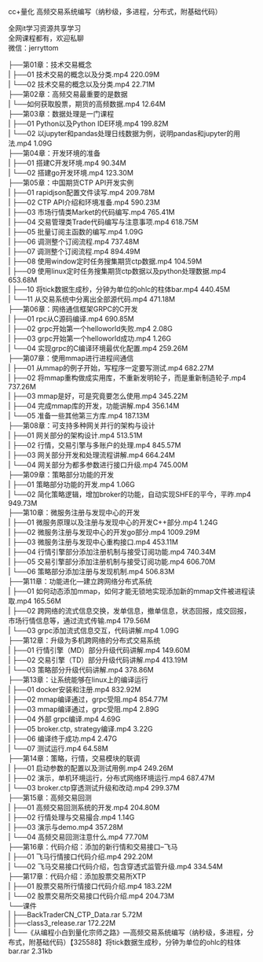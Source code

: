 cc+量化 高频交易系统编写（纳秒级，多进程，分布式，附基础代码）

全网it学习资源共享学习<br>全网课程都有，欢迎私聊<br>微信：jerryttom<br>

├──第01章：技术交易概念<br> | ├──01 技术交易的概念以及分类.mp4 220.09M<br> | └──02 技术交易的概念以及分类.mp4 22.71M<br> ├──第02章：高频交易最重要的是数据<br> | └──如何获取股票，期货的高频数据.mp4 12.64M<br> ├──第03章：数据处理是一门课程<br> | ├──01 Python以及Python IDE环境.mp4 199.82M<br> | └──02 以jupyter和pandas处理日线数据为例，说明pandas和jupyter的用法.mp4 1.09G<br> ├──第04章：开发环境的准备<br> | ├──01 搭建C开发环境.mp4 90.34M<br> | └──02 搭建go开发环境.mp4 123.30M<br> ├──第05章：中国期货CTP API开发实例<br> | ├──01 rapidjson配置文件读写.mp4 209.78M<br> | ├──02 CTP API介绍和环境准备.mp4 590.23M<br> | ├──03 市场行情类Market的代码编写.mp4 765.41M<br> | ├──04 交易管理类Trade代码编写与注意事项.mp4 618.75M<br> | ├──05 批量订阅主函数的编写.mp4 1.09G<br> | ├──06 调测整个订阅流程.mp4 737.48M<br> | ├──07 调测整个订阅流程.mp4 894.49M<br> | ├──08 使用window定时任务搜集期货ctp数据.mp4 104.59M<br> | ├──09 使用linux定时任务搜集期货ctp数据以及python处理数据.mp4 653.68M<br> | ├──10 将tick数据生成秒，分钟为单位的ohlc的柱体bar.mp4 440.45M<br> | └──11 从交易系统中分离出全部源代码.mp4 471.18M<br> ├──第06章：网络通信框架GRPC的C开发<br> | ├──01 rpc从C源码编译.mp4 690.85M<br> | ├──02 grpc开始第一个helloworld失败.mp4 2.08G<br> | ├──03 grpc开始第一个helloworld成功.mp4 1.26G<br> | └──04 实现grpc的C编译环境最优化配置.mp4 259.26M<br> ├──第07章：使用mmap进行进程间通信<br> | ├──01 从mmap的例子开始，写程序一定要写测试.mp4 682.27M<br> | ├──02 将mmap重构做成实用库，不重新发明轮子，而是重新制造轮子.mp4 737.26M<br> | ├──03 mmap是好，可是究竟要怎么使用.mp4 345.22M<br> | ├──04 完成mmap库的开发，功能讲解.mp4 356.14M<br> | └──05 准备一些其他第三方库.mp4 187.13M<br> ├──第08章：可支持多种网关并行的架构与设计<br> | ├──01 网关部分的架构设计.mp4 513.51M<br> | ├──02 行情，交易引擎与多账户的处理.mp4 845.57M<br> | ├──03 网关部分开发和处理流程讲解.mp4 664.24M<br> | └──04 网关部分为都多参数进行接口升级.mp4 745.00M<br> ├──第09章：策略部分功能的开发<br> | ├──01 策略部分功能的开发.mp4 1.06G<br> | └──02 简化策略逻辑，增加broker的功能，自动实现SHFE的平今，平昨.mp4 949.73M<br> ├──第10章：微服务注册与发现中心的开发<br> | ├──01 微服务原理以及注册与发现中心的开发C++部分.mp4 1.24G<br> | ├──02 微服务注册与发现中心的开发go部分.mp4 1009.29M<br> | ├──03 微服务注册与发现中心重构接口.mp4 453.11M<br> | ├──04 行情引擎部分添加注册机制与接受订阅功能.mp4 740.34M<br> | ├──05 交易引擎部分添加注册机制与接受订阅功能.mp4 606.70M<br> | └──06 策略部分添加注册与发现机制.mp4 506.83M<br> ├──第11章：功能进化—建立跨网络分布式系统<br> | ├──01 如何动态添加mmap，如何才能无锁地实现添加新的mmap文件被进程读取.mp4 165.56M<br> | ├──02 跨网络的流式信息交换，发单信息，撤单信息，状态回报，成交回报，市场行情信息等，通过流式传输.mp4 179.56M<br> | └──03 grpc添加流式信息交互，代码讲解.mp4 1.09G<br> ├──第12章：升级为多机跨网络的分布式交易系统<br> | ├──01 行情引擎（MD）部分升级代码讲解.mp4 149.60M<br> | ├──02 交易引擎（TD）部分升级代码讲解.mp4 413.19M<br> | └──03 策略部分升级代码讲解.mp4 378.86M<br> ├──第13章：让系统能够在linux上的编译运行<br> | ├──01 docker安装和注册.mp4 832.92M<br> | ├──02 mmap编译通过，grpc受阻.mp4 854.77M<br> | ├──03 mmap编译通过，grpc受阻.mp4 2.89G<br> | ├──04 外部 grpc编译.mp4 4.69G<br> | ├──05 broker.ctp, strategy编译.mp4 3.22G<br> | ├──06 编译终于成功.mp4 2.47G<br> | └──07 测试运行.mp4 64.58M<br> ├──第14章：策略，行情，交易模块的联调<br> | ├──01 启动参数的配置以及测试用例.mp4 249.26M<br> | ├──02 演示，单机环境运行，分布式网络环境运行.mp4 687.47M<br> | └──03 broker.ctp穿透测试升级和改动.mp4 299.37M<br> ├──第15章：高频交易回测<br> | ├──01 高频交易回测系统的开发.mp4 204.80M<br> | ├──02 行情处理与交易撮合.mp4 1.14G<br> | ├──03 演示与demo.mp4 357.28M<br> | └──04 高频交易回测注意什么.mp4 77.70M<br> ├──第16章：代码介绍：添加的新行情和交易接口–飞马<br> | ├──01 飞马行情接口代码介绍.mp4 292.20M<br> | └──02 飞马交易接口代码介绍，包含穿透式监管升级.mp4 334.54M<br> ├──第17章：代码介绍：添加股票交易所XTP<br> | ├──01 股票交易所行情接口代码介绍.mp4 183.22M<br> | └──02 股票交易所交易接口代码介绍.mp4 204.73M<br> └──课件<br> | ├──BackTraderCN_CTP_Data.rar 5.72M<br> | ├──class3_release.rar 172.22M<br> | └──《从编程小白到量化宗师之路》—高频交易系统编写（纳秒级，多进程，分布式，附基础代码）【325588】将tick数据生成秒，分钟为单位的ohlc的柱体bar.rar 2.31kb
